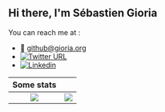 ## Hi there, I'm Sébastien Gioria



You can reach me at : 
  * 📨 github@gioria.org 
  * [![Twitter URL](https://img.shields.io/twitter/url/https/twitter.com/SPoint.svg?style=social&label=Follow%20%40SPoint)](https://twitter.com/SPoint)
  *  [![Linkedin](https://img.shields.io/badge/linkedin--lightgrey?style=social&logo=linkedin)](https://linkedin.com/in/gioria)

| Some stats  | |
| :---: |:---:|
| ![](https://github-readme-stats.vercel.app/api?username=SPoint42&show_icons=true&theme=radical&count_private=true) | ![](https://github-readme-stats.vercel.app/api/top-langs/?username=SPoint42&theme=radical&hide_langs_below=8) 

<!--
**SPoint42/Spoint42** is a ✨ _special_ ✨ repository because its `README.md` (this file) appears on your GitHub profile.

Here are some ideas to get you started:

- 🔭 I’m currently working on ...
- 🌱 I’m currently learning ...
- 👯 I’m looking to collaborate on ...
- 🤔 I’m looking for help with ...
- 💬 Ask me about ...
- 📫 How to reach me: ...
- 😄 Pronouns: ...
- ⚡ Fun fact: ...
-->
